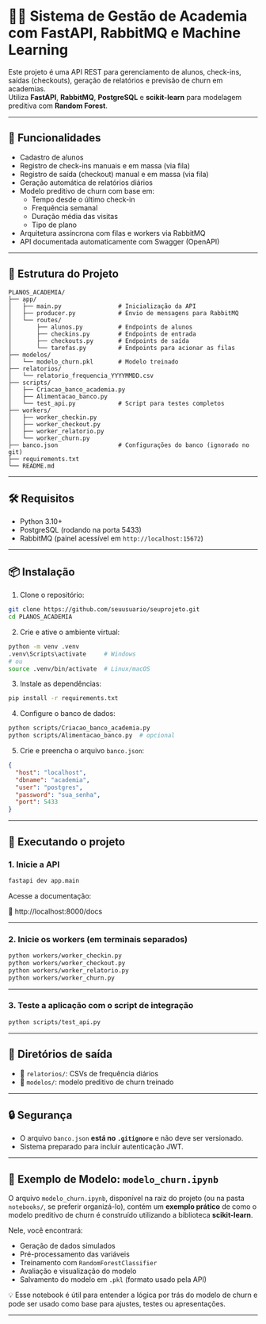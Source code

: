 # 🏋️‍♂️ Sistema de Gestão de Academia com FastAPI, RabbitMQ e Machine Learning

Este projeto é uma API REST para gerenciamento de alunos, check-ins, saídas (checkouts), geração de relatórios e previsão de churn em academias.  
Utiliza **FastAPI**, **RabbitMQ**, **PostgreSQL** e **scikit-learn** para modelagem preditiva com **Random Forest**.

---

## 🚀 Funcionalidades

- Cadastro de alunos
- Registro de check-ins manuais e em massa (via fila)
- Registro de saída (checkout) manual e em massa (via fila)
- Geração automática de relatórios diários
- Modelo preditivo de churn com base em:
  - Tempo desde o último check-in
  - Frequência semanal
  - Duração média das visitas
  - Tipo de plano
- Arquitetura assíncrona com filas e workers via RabbitMQ
- API documentada automaticamente com Swagger (OpenAPI)

---

## 🧱 Estrutura do Projeto

```
PLANOS_ACADEMIA/
├── app/
│   ├── main.py                # Inicialização da API
│   ├── producer.py            # Envio de mensagens para RabbitMQ
│   └── routes/
│       ├── alunos.py          # Endpoints de alunos
│       ├── checkins.py        # Endpoints de entrada
│       ├── checkouts.py       # Endpoints de saída
│       └── tarefas.py         # Endpoints para acionar as filas
├── modelos/
│   └── modelo_churn.pkl       # Modelo treinado
├── relatorios/
│   └── relatorio_frequencia_YYYYMMDD.csv
├── scripts/
│   ├── Criacao_banco_academia.py
│   ├── Alimentacao_banco.py
│   └── test_api.py            # Script para testes completos
├── workers/
│   ├── worker_checkin.py
│   ├── worker_checkout.py
│   ├── worker_relatorio.py
│   └── worker_churn.py
├── banco.json                 # Configurações do banco (ignorado no git)
├── requirements.txt
└── README.md
```

---

## 🛠️ Requisitos

- Python 3.10+
- PostgreSQL (rodando na porta 5433)
- RabbitMQ (painel acessível em `http://localhost:15672`)

---

## 📦 Instalação

1. Clone o repositório:

```bash
git clone https://github.com/seuusuario/seuprojeto.git
cd PLANOS_ACADEMIA
```

2. Crie e ative o ambiente virtual:

```bash
python -m venv .venv
.venv\Scripts\activate     # Windows
# ou
source .venv/bin/activate  # Linux/macOS
```

3. Instale as dependências:

```bash
pip install -r requirements.txt
```

4. Configure o banco de dados:

```bash
python scripts/Criacao_banco_academia.py
python scripts/Alimentacao_banco.py  # opcional
```

5. Crie e preencha o arquivo `banco.json`:

```json
{
  "host": "localhost",
  "dbname": "academia",
  "user": "postgres",
  "password": "sua_senha",
  "port": 5433
}
```

---

## 🧪 Executando o projeto

### 1. Inicie a API

```bash
fastapi dev app.main
```

Acesse a documentação:

📍 http://localhost:8000/docs

---

### 2. Inicie os workers (em terminais separados)

```bash
python workers/worker_checkin.py
python workers/worker_checkout.py
python workers/worker_relatorio.py
python workers/worker_churn.py
```

---

### 3. Teste a aplicação com o script de integração

```bash
python scripts/test_api.py
```

---

## 📂 Diretórios de saída

- 📁 `relatorios/`: CSVs de frequência diários
- 📁 `modelos/`: modelo preditivo de churn treinado

---

## 🔒 Segurança

- O arquivo `banco.json` **está no `.gitignore`** e não deve ser versionado.
- Sistema preparado para incluir autenticação JWT.

---

## 📓 Exemplo de Modelo: `modelo_churn.ipynb`

O arquivo `modelo_churn.ipynb`, disponível na raiz do projeto (ou na pasta `notebooks/`, se preferir organizá-lo), contém um **exemplo prático** de como o modelo preditivo de churn é construído utilizando a biblioteca **scikit-learn**.

Nele, você encontrará:

- Geração de dados simulados
- Pré-processamento das variáveis
- Treinamento com `RandomForestClassifier`
- Avaliação e visualização do modelo
- Salvamento do modelo em `.pkl` (formato usado pela API)

💡 Esse notebook é útil para entender a lógica por trás do modelo de churn e pode ser usado como base para ajustes, testes ou apresentações.

---
